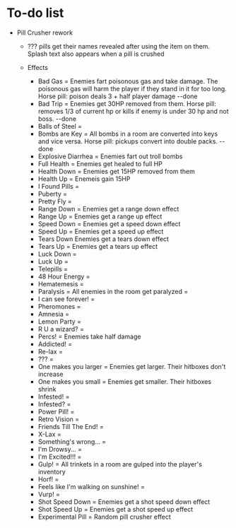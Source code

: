 # To-do list
- Pill Crusher rework
  - ??? pills get their names revealed after using the item on them. Splash text also appears when a pill is crushed

  - Effects
    - Bad Gas = Enemies fart poisonous gas and take damage. The poisonous gas will harm the player if they stand in it for too long. Horse pill: poison deals 3 + half player damage --done
    - Bad Trip = Enemies get 30HP removed from them. Horse pill: removes 1/3 of current hp or kills if enemy is under 30 hp and not boss. --done
    - Balls of Steel =
    - Bombs are Key = All bombs in a room are converted into keys and vice versa. Horse pill: pickups convert into double packs. --done
    - Explosive Diarrhea = Enemies fart out troll bombs
    - Full Health = Enemies get healed to full HP
    - Health Down = Enemies get 15HP removed from them
    - Health Up = Enemeis gain 15HP
    - I Found Pills =
    - Puberty =
    - Pretty Fly =
    - Range Down = Enemies get a range down effect
    - Range Up = Enemies get a range up effect
    - Speed Down = Enemies get a speed down effect
    - Speed Up = Enemies get a speed up effect
    - Tears Down Enemies get a tears down effect
    - Tears Up = Enemies get a tears up effect
    - Luck Down =
    - Luck Up =
    - Telepills =
    - 48 Hour Energy =
    - Hematemesis =
    - Paralysis = All enemies in the room get paralyzed =
    - I can see forever! =
    - Pheromones =
    - Amnesia =
    - Lemon Party =
    - R U a wizard? =
    - Percs! = Enemies take half damage 
    - Addicted! = 
    - Re-lax =
    - ??? =
    - One makes you larger = Enemies get larger. Their hitboxes don't increase
    - One makes you small = Enemies get smaller. Their hitboxes shrink
    - Infested! =
    - Infested? =
    - Power Pill! =
    - Retro Vision =
    - Friends Till The End! =
    - X-Lax =
    - Something's wrong... =
    - I'm Drowsy... =
    - I'm Excited!!! =
    - Gulp! = All trinkets in a room are gulped into the player's inventory 
    - Horf! =
    - Feels like I'm walking on sunshine! =
    - Vurp! = 
    - Shot Speed Down = Enemies get a shot speed down effect
    - Shot Speed Up = Enemies get a shot speed up effect
    - Experimental Pill = Random pill crusher effect
    
